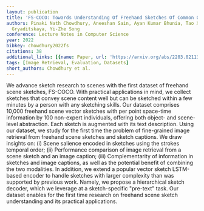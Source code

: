 ```yaml
---
layout: publication
title: 'FS-COCO: Towards Understanding Of Freehand Sketches Of Common Objects In Context'
authors: Pinaki Nath Chowdhury, Aneeshan Sain, Ayan Kumar Bhunia, Tao Xiang, Yulia
  Gryaditskaya, Yi-Zhe Song
conference: Lecture Notes in Computer Science
year: 2022
bibkey: chowdhury2022fs
citations: 38
additional_links: [{name: Paper, url: 'https://arxiv.org/abs/2203.02113'}]
tags: [Image Retrieval, Evaluation, Datasets]
short_authors: Chowdhury et al.
---
```

We advance sketch research to scenes with the first dataset of freehand scene
sketches, FS-COCO. With practical applications in mind, we collect sketches
that convey scene content well but can be sketched within a few minutes by a
person with any sketching skills. Our dataset comprises 10,000 freehand scene
vector sketches with per point space-time information by 100 non-expert
individuals, offering both object- and scene-level abstraction. Each sketch is
augmented with its text description. Using our dataset, we study for the first
time the problem of fine-grained image retrieval from freehand scene sketches
and sketch captions. We draw insights on: (i) Scene salience encoded in
sketches using the strokes temporal order; (ii) Performance comparison of image
retrieval from a scene sketch and an image caption; (iii) Complementarity of
information in sketches and image captions, as well as the potential benefit of
combining the two modalities. In addition, we extend a popular vector sketch
LSTM-based encoder to handle sketches with larger complexity than was supported
by previous work. Namely, we propose a hierarchical sketch decoder, which we
leverage at a sketch-specific "pre-text" task. Our dataset enables for the
first time research on freehand scene sketch understanding and its practical
applications.